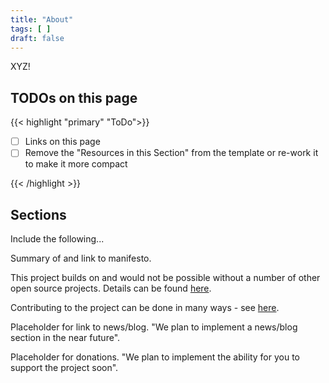 ```yaml
---
title: "About"
tags: [ ]
draft: false
---
```


XYZ!

<!--more-->

## TODOs on this page

{{< highlight "primary" "ToDo">}}

- [ ] Links on this page
- [ ] Remove the "Resources in this Section" from the template or re-work it to make it more compact

{{< /highlight >}}

## Sections

Include the following...

Summary of and link to manifesto.

This project builds on and would not be possible without a number of other open source projects. Details can be found [here](/about/credits).

Contributing to the project can be done in many ways - see [here](/collaborate).

Placeholder for link to news/blog. "We plan to implement a news/blog section in the near future".

Placeholder for donations. "We plan to implement the ability for you to support the project soon".
